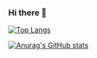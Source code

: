 ### Hi there 👋

[![Top Langs](https://github-readme-stats.vercel.app/api/top-langs/?username=kanto-mizo)](https://github.com/anuraghazra/github-readme-stats)

[![Anurag's GitHub stats](https://github-readme-stats.vercel.app/api?username=kanto-mizo&include_all_commits=true)](https://github.com/anuraghazra/github-readme-stats)

<!--
**kanto-mizo/kanto-mizo** is a ✨ _special_ ✨ repository because its `README.md` (this file) appears on your GitHub profile.

Here are some ideas to get you started:

- 🔭 I’m currently working on ...
- 🌱 I’m currently learning ...
- 👯 I’m looking to collaborate on ...
- 🤔 I’m looking for help with ...
- 💬 Ask me about ...
- 📫 How to reach me: ...
- 😄 Pronouns: ...
- ⚡ Fun fact: ...
-->
